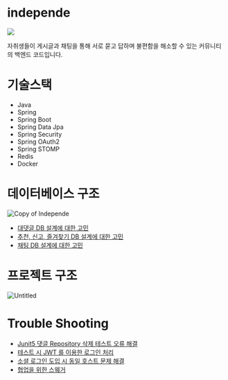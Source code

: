 # independe
<img align="center" src="https://github.com/cjunhyeok/independe/assets/97434544/8b3feaf8-c325-4797-938f-493abb0e1dc9">

자취생들이 게시글과 채팅을 통해 서로 묻고 답하며 불편함을 해소할 수 있는 커뮤니티의 백엔드 코드입니다.
# 기술스택
- Java
- Spring
- Spring Boot
- Spring Data Jpa
- Spring Security
- Spring OAuth2
- Spring STOMP
- Redis
- Docker
# 데이터베이스 구조
![Copy of Independe](https://github.com/cjunhyeok/independe/assets/97434544/888c9394-50a2-4bd0-81a0-96ac1211cae7)
- [대댓글 DB 설계에 대한 고민](https://jhdevelopment.tistory.com/43)
- [추천, 신고, 즐겨찾기 DB 설계에 대한 고민](https://jhdevelopment.tistory.com/45)
- [채팅 DB 설계에 대한 고민](https://jhdevelopment.tistory.com/50)
# 프로젝트 구조
![Untitled](https://github.com/cjunhyeok/independe/assets/97434544/18b546d9-9086-4ace-87be-c23a60c9913e)
# Trouble Shooting
- [Junit5 댓글 Repository 삭제 테스트 오류 해결](https://jhdevelopment.tistory.com/44)
- [테스트 시 JWT 를 이용한 로그인 처리](https://jhdevelopment.tistory.com/49)
- [소셜 로그인 도입 시 동일 호스트 문제 해결](https://jhdevelopment.tistory.com/54)
- [협업을 위한 스웨거](https://jhdevelopment.tistory.com/46)